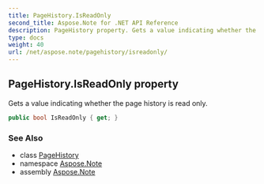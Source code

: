 ```yaml
---
title: PageHistory.IsReadOnly
second_title: Aspose.Note for .NET API Reference
description: PageHistory property. Gets a value indicating whether the page history is read only
type: docs
weight: 40
url: /net/aspose.note/pagehistory/isreadonly/
---
```

## PageHistory.IsReadOnly property

Gets a value indicating whether the page history is read only.

```csharp
public bool IsReadOnly { get; }
```

### See Also

* class [PageHistory](../)
* namespace [Aspose.Note](../../pagehistory/)
* assembly [Aspose.Note](../../../)


